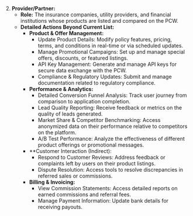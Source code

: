 2.  **Provider/Partner:**
    *   **Role:** The insurance companies, utility providers, and financial institutions whose products are listed and compared on the PCW.
    *   **Detailed Actions Beyond Current List:**
        *   **Product & Offer Management:**
            *   Update Product Details: Modify policy features, pricing, terms, and conditions in real-time or via scheduled updates.
            *   Manage Promotional Campaigns: Set up and manage special offers, discounts, or featured listings.
            *   API Key Management: Generate and manage API keys for secure data exchange with the PCW.
            *   Compliance & Regulatory Updates: Submit and manage documentation related to regulatory compliance.
        *   **Performance & Analytics:**
            *   Detailed Conversion Funnel Analysis: Track user journey from comparison to application completion.
            *   Lead Quality Reporting: Receive feedback or metrics on the quality of leads generated.
            *   Market Share & Competitor Benchmarking: Access anonymized data on their performance relative to competitors on the platform.
            *   A/B Test Performance: Analyze the effectiveness of different product offerings or promotional messages.
        *   **Customer Interaction (Indirect):
            *   Respond to Customer Reviews: Address feedback or complaints left by users on their product listings.
            *   Dispute Resolution: Access tools to resolve discrepancies in referred sales or commissions.
        *   **Billing & Invoicing:**
            *   View Commission Statements: Access detailed reports on earned commissions and referral fees.
            *   Manage Payment Information: Update bank details for receiving payouts.